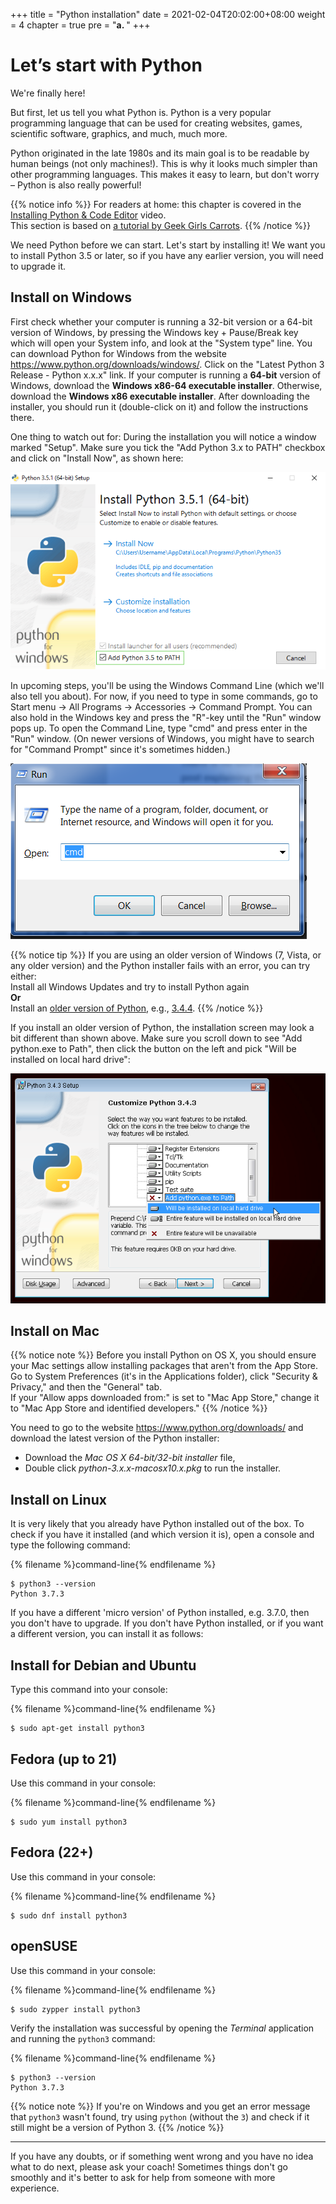 +++
title = "Python installation"
date = 2021-02-04T20:02:00+08:00
weight = 4
chapter = true
pre = "<b>a. </b>"
+++

# Let’s start with Python

We're finally here!

But first, let us tell you what Python is. Python is a very popular programming
 language that can be used for creating websites, games, scientific software,
 graphics, and much, much more.

Python originated in the late 1980s and its main goal is to be readable by
 human beings (not only machines!). This is why it looks much simpler than
 other programming languages. This makes it easy to learn, but don't worry
 – Python is also really powerful!

{{% notice info %}}
For readers at home: this chapter is covered in the
[Installing Python & Code Editor](https://www.youtube.com/watch?v=pVTaqzKZCdA) video.  
This section is based on [a tutorial by Geek Girls Carrots](https://github.com/ggcarrots/django-carrots).
{{% /notice %}}

We need Python before we can start.
 Let's start by installing it! We want you to install Python 3.5 or later,
 so if you have any earlier version, you will need to upgrade it.


## Install on Windows

First check whether your computer is running a 32-bit version or a 64-bit version of Windows, by pressing the Windows key + Pause/Break key which will open your System info, and look at the "System type" line. You can download Python for Windows from the website https://www.python.org/downloads/windows/. Click on the "Latest Python 3 Release - Python x.x.x" link. If your computer is running a **64-bit** version of Windows, download the **Windows x86-64 executable installer**. Otherwise, download the **Windows x86 executable installer**. After downloading the installer, you should run it (double-click on it) and follow the instructions there.

One thing to watch out for: During the installation you will notice a window marked "Setup". Make sure you tick the "Add Python 3.x to PATH" checkbox and click on "Install Now", as shown here:

![Don't forget to add Python to the Path](images/python-installation-options.png)

In upcoming steps, you'll be using the Windows Command Line (which we'll also tell you about). For now, if you need to type in some commands, go to Start menu → All Programs → Accessories → Command Prompt. You can also hold in the Windows key and press the "R"-key until the "Run" window pops up. To open the Command Line, type "cmd" and press enter in the "Run" window. (On newer versions of Windows, you might have to search for "Command Prompt" since it's sometimes hidden.)

![Type "cmd" in the "Run" window](images/windows-plus-r.png)

{{% notice tip %}}
If you are using an older version of Windows (7, Vista, or any older version) and the Python installer fails with an error, you can try either:  
Install all Windows Updates and try to install Python again  
**Or**  
Install an [older version of Python](https://www.python.org/downloads/windows/), e.g., [3.4.4](https://www.python.org/downloads/release/python-344/).
{{% /notice %}}

If you install an older version of Python, the installation screen may look a bit different than shown above. Make sure you scroll down to see "Add python.exe to Path", then click the button on the left and pick "Will be installed on local hard drive":

![Add Python to the Path, older versions](images/add_python_to_windows_path.png)

## Install on Mac

{{% notice note %}}
Before you install Python on OS X, you should ensure your Mac settings allow
 installing packages that aren't from the App Store.  
 Go to System Preferences (it's in the Applications folder), click
 "Security & Privacy," and then the "General" tab.  
 If your "Allow apps downloaded from:" is set to "Mac App Store," change it
 to "Mac App Store and identified developers."
{{% /notice %}}

You need to go to the website https://www.python.org/downloads/ and download the latest version of the Python installer:

* Download the *Mac OS X 64-bit/32-bit installer* file,
* Double click *python-3.x.x-macosx10.x.pkg* to run the installer.

## Install on Linux

It is very likely that you already have Python installed out of the box. To check if you have it installed (and which version it is), open a console and type the following command:

{% filename %}command-line{% endfilename %}
```
$ python3 --version
Python 3.7.3
```

If you have a different 'micro version' of Python installed, e.g. 3.7.0, then you don't have to upgrade. If you don't have Python installed, or if you want a different version, you can install it as follows:

## Install for Debian and Ubuntu

Type this command into your console:

{% filename %}command-line{% endfilename %}
```
$ sudo apt-get install python3
```

## Fedora (up to 21)

Use this command in your console:

{% filename %}command-line{% endfilename %}
```
$ sudo yum install python3
```

## Fedora (22+)

Use this command in your console:

{% filename %}command-line{% endfilename %}
```
$ sudo dnf install python3
```

## openSUSE

Use this command in your console:

{% filename %}command-line{% endfilename %}
```
$ sudo zypper install python3
```

Verify the installation was successful by opening the *Terminal* application and running the `python3` command:

{% filename %}command-line{% endfilename %}
```
$ python3 --version
Python 3.7.3
```

{{% notice note %}}
If you're on Windows and you get an error message that `python3` wasn't found, try using `python` (without the `3`) and check if it still might be a version of Python 3.
{{% /notice %}}

----

If you have any doubts, or if something went wrong and you have no idea what to do next, please ask your coach! Sometimes things don't go smoothly and it's better to ask for help from someone with more experience.
